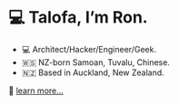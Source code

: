 # 💻 Talofa, I’m Ron.

- 💻 Architect/Hacker/Engineer/Geek.
- 🇼🇸 NZ-born Samoan, Tuvalu, Chinese.
- 🇳🇿 Based in Auckland, New Zealand.

🔗 [learn more...](https://linktr.ee/uncommonengineer)
